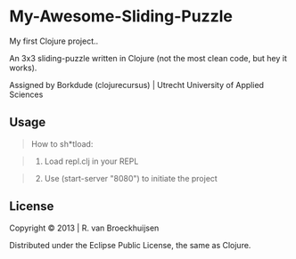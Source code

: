 My-Awesome-Sliding-Puzzle
=========================

My first Clojure project..

An 3x3 sliding-puzzle written in Clojure (not the most clean code, but hey it works).


Assigned by Borkdude (clojurecursus)  |  Utrecht University of Applied Sciences


## Usage

> How to sh*tload:

> 1. Load repl.clj in your REPL

> 2. Use (start-server "8080") to initiate the project


## License

Copyright © 2013 | R. van Broeckhuijsen

Distributed under the Eclipse Public License, the same as Clojure.
